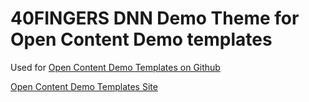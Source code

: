 # 40FINGERS DNN Demo Theme for Open Content Demo templates

Used for [Open Content Demo Templates on Github](https://github.com/40fingers/OpenContent-Demo-Templates)

[Open Content Demo Templates Site](https://demo.40fingers.net/opencontent-demo-templates)
